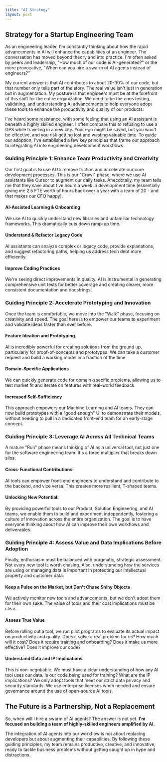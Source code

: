 ```yaml
---
title: "AI Strategy"
layout: post
---
```



## Strategy for a Startup Engineering Team

As an engineering leader, I'm constantly thinking about how the rapid advancements in AI will enhance the capabilities of an engineer. The conversation has moved beyond theory and into practice. I'm often asked by peers and leadership, "How much of our code is AI-generated?" or the more provocative, "When can you hire a swarm of AI agents instead of engineers?"

My current answer is that AI contributes to about 20-30% of our code, but that number only tells part of the story. The real value isn't just in generation but in augmentation. My posture is that engineers must be at the forefront of this shift for the entire organization. We need to be the ones testing, validating, and understanding AI advancements to help everyone adopt these tools to enhance the productivity and quality of our products.


I've heard some resistance, with some feeling that using an AI assistant is beneath a highly skilled engineer. I often compare this to refusing to use a GPS while traveling in a new city. Your ego might be saved, but you won't be effective, and you risk getting lost and wasting valuable time. To guide our adoption, I've established a few key principles that frame our approach to integrating AI into engineering development workflows.

### Guiding Principle 1: Enhance Team Productivity and Creativity

Our first goal is to use AI to remove friction and accelerate our core development processes. This is our "Crawl" phase, where we use AI assistants like Cursor to augment our daily tasks. Anecdotally, my team tells me that they save about five hours a week in development time (essentially giving me 2.5 FTE worth of hours back over a year with a team of 20 - and that makes our CFO happy).

#### AI-Assisted Learning & Onboarding
We use AI to quickly understand new libraries and unfamiliar technology frameworks. This dramatically cuts down ramp-up time.

#### Understand & Refactor Legacy Code
AI assistants can analyze complex or legacy code, provide explanations, and suggest refactoring paths, helping us address tech debt more efficiently.

#### Improve Coding Practices
We're seeing direct improvements in quality. AI is instrumental in generating comprehensive unit tests for better coverage and creating clearer, more consistent documentation and docstrings.

### Guiding Principle 2: Accelerate Prototyping and Innovation

Once the team is comfortable, we move into the "Walk" phase, focusing on creativity and speed. The goal here is to empower our teams to experiment and validate ideas faster than ever before.

#### Feature Ideation and Prototyping
AI is incredibly powerful for creating solutions from the ground up, particularly for proof-of-concepts and prototypes. We can take a customer request and build a working model in a fraction of the time.

#### Domain-Specific Applications
We can quickly generate code for domain-specific problems, allowing us to test market fit and iterate on features with real-world feedback.

#### Increased Self-Sufficiency
This approach empowers our Machine Learning and AI teams. They can now build prototypes with a "good enough" UI to demonstrate their models, without needing to pull in a dedicated front-end team for an early-stage concept.

### Guiding Principle 3: Leverage AI Across All Technical Teams

A mature "Run" phase means thinking of AI as a universal tool, not just one for the software engineering team. It's a force multiplier that breaks down silos.

#### Cross-Functional Contributions:
AI tools can empower front-end engineers to understand and contribute to the backend, and vice versa. This creates more resilient, T-shaped teams.

#### Unlocking New Potential:
By providing powerful tools to our Product, Solution Engineering, and AI teams, we enable them to build and experiment independently, fostering a culture of innovation across the entire organization. The goal is to have everyone thinking about how AI can improve their own workflows and deliverables.

### Guiding Principle 4: Assess Value and Data Implications Before Adoption

Finally, enthusiasm must be balanced with pragmatic, strategic assessment. Not every new tool is worth chasing. Also, understanding how the services are using or managing data is important in protecting our intellectual property and customer data.

#### Keep a Pulse on the Market, but Don't Chase Shiny Objects
We actively monitor new tools and advancements, but we don't adopt them for their own sake. The value of tools and their cost implications must be clear.

#### Assess True Value
Before rolling out a tool, we run pilot programs to evaluate its actual impact on productivity and quality. Does it solve a real problem for us? How much will it cost? Does it require training and onboarding? Does it make us more effective? Does it improve our code?

#### Understand Data and IP Implications
This is non-negotiable. We must have a clear understanding of how any AI tool uses our data. Is our code being used for training? What are the IP implications? We only adopt tools that meet our strict data privacy and security standards. We use enterprise licenses when needed and ensure governance around the use of open-source AI tools.

## The Future is a Partnership, Not a Replacement
So, when will I hire a swarm of AI agents? The answer is not yet. **I'm focused on building a team of highly-skilled engineers amplified by AI.**

The integration of AI agents into our workflow is not about replacing developers but about augmenting their capabilities. By following these guiding principles, my team remains productive, creative, and innovative, ready to tackle business problems without getting caught up in hype and distractions.